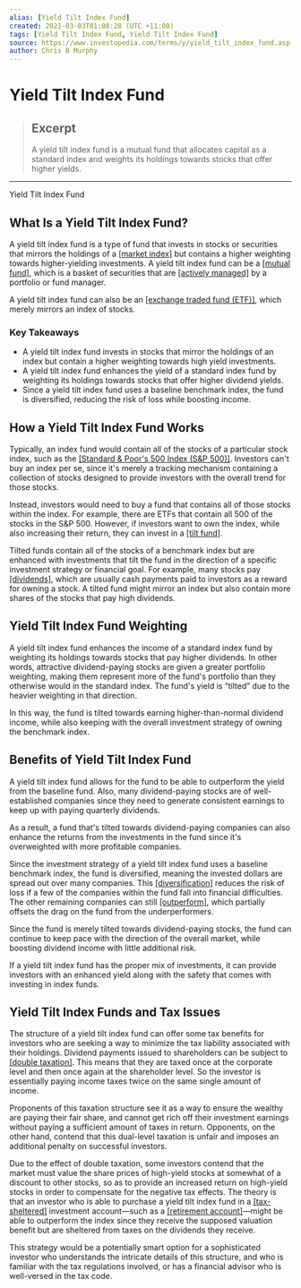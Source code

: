 ```yaml
---
alias: [Yield Tilt Index Fund]
created: 2021-03-03T01:08:28 (UTC +11:00)
tags: [Yield Tilt Index Fund, Yield Tilt Index Fund]
source: https://www.investopedia.com/terms/y/yield_tilt_index_fund.asp
author: Chris B Murphy
---
```


# Yield Tilt Index Fund

> ## Excerpt
> A yield tilt index fund is a mutual fund that allocates capital as a standard index and weights its holdings towards stocks that offer higher yields.

---

Yield Tilt Index Fund
## What Is a Yield Tilt Index Fund?

A yield tilt index fund is a type of fund that invests in stocks or securities that mirrors the holdings of a [[market index]](https://www.investopedia.com/terms/m/marketindex.asp) but contains a higher weighting towards higher-yielding investments. A yield tilt index fund can be a [[mutual fund]](https://www.investopedia.com/terms/m/mutualfund.asp), which is a basket of securities that are [[actively managed]](https://www.investopedia.com/terms/a/activemanagement.asp) by a portfolio or fund manager.

A yield tilt index fund can also be an [[exchange traded fund (ETF)]](https://www.investopedia.com/terms/e/etf.asp), which merely mirrors an index of stocks.

### Key Takeaways

-   A yield tilt index fund invests in stocks that mirror the holdings of an index but contain a higher weighting towards high yield investments.
-   A yield tilt index fund enhances the yield of a standard index fund by weighting its holdings towards stocks that offer higher dividend yields.
-   Since a yield tilt index fund uses a baseline benchmark index, the fund is diversified, reducing the risk of loss while boosting income.

## How a Yield Tilt Index Fund Works

Typically, an index fund would contain all of the stocks of a particular stock index, such as the [[Standard & Poor's 500 Index (S&P 500)]](https://www.investopedia.com/terms/s/sp500.asp). Investors can't buy an index per se, since it's merely a tracking mechanism containing a collection of stocks designed to provide investors with the overall trend for those stocks.

Instead, investors would need to buy a fund that contains all of those stocks within the index. For example, there are ETFs that contain all 500 of the stocks in the S&P 500. However, if investors want to own the index, while also increasing their return, they can invest in a [[tilt fund]](https://www.investopedia.com/terms/t/tiltfund.asp).

Tilted funds contain all of the stocks of a benchmark index but are enhanced with investments that tilt the fund in the direction of a specific investment strategy or financial goal. For example, many stocks pay [[dividends]](https://www.investopedia.com/terms/d/dividend.asp), which are usually cash payments paid to investors as a reward for owning a stock. A tilted fund might mirror an index but also contain more shares of the stocks that pay high dividends.

## Yield Tilt Index Fund Weighting

A yield tilt index fund enhances the income of a standard index fund by weighting its holdings towards stocks that pay higher dividends. In other words, attractive dividend-paying stocks are given a greater portfolio weighting, making them represent more of the fund's portfolio than they otherwise would in the standard index. The fund's yield is “tilted” due to the heavier weighting in that direction.

In this way, the fund is tilted towards earning higher-than-normal dividend income, while also keeping with the overall investment strategy of owning the benchmark index.

## Benefits of Yield Tilt Index Fund

A yield tilt index fund allows for the fund to be able to outperform the yield from the baseline fund. Also, many dividend-paying stocks are of well-established companies since they need to generate consistent earnings to keep up with paying quarterly dividends.

As a result, a fund that's tilted towards dividend-paying companies can also enhance the returns from the investments in the fund since it's overweighted with more profitable companies.

Since the investment strategy of a yield tilt index fund uses a baseline benchmark index, the fund is diversified, meaning the invested dollars are spread out over many companies. This [[diversification]](https://www.investopedia.com/terms/d/diversification.asp) reduces the risk of loss if a few of the companies within the fund fall into financial difficulties. The other remaining companies can still [[outperform]](https://www.investopedia.com/terms/o/outperform.asp), which partially offsets the drag on the fund from the underperformers.

Since the fund is merely tilted towards dividend-paying stocks, the fund can continue to keep pace with the direction of the overall market, while boosting dividend income with little additional risk.

If a yield tilt index fund has the proper mix of investments, it can provide investors with an enhanced yield along with the safety that comes with investing in index funds.

## Yield Tilt Index Funds and Tax Issues

The structure of a yield tilt index fund can offer some tax benefits for investors who are seeking a way to minimize the tax liability associated with their holdings. Dividend payments issued to shareholders can be subject to [[double taxation]](https://www.investopedia.com/terms/d/double_taxation.asp). This means that they are taxed once at the corporate level and then once again at the shareholder level. So the investor is essentially paying income taxes twice on the same single amount of income.

Proponents of this taxation structure see it as a way to ensure the wealthy are paying their fair share, and cannot get rich off their investment earnings without paying a sufficient amount of taxes in return. Opponents, on the other hand, contend that this dual-level taxation is unfair and imposes an additional penalty on successful investors.

Due to the effect of double taxation, some investors contend that the market must value the share prices of high-yield stocks at somewhat of a discount to other stocks, so as to provide an increased return on high-yield stocks in order to compensate for the negative tax effects. The theory is that an investor who is able to purchase a yield tilt index fund in a [[tax-sheltered]](https://www.investopedia.com/terms/t/taxshelter.asp) investment account—such as a [[retirement account]](https://www.investopedia.com/terms/i/ira.asp)—might be able to outperform the index since they receive the supposed valuation benefit but are sheltered from taxes on the dividends they receive.

This strategy would be a potentially smart option for a sophisticated investor who understands the intricate details of this structure, and who is familiar with the tax regulations involved, or has a financial advisor who is well-versed in the tax code.
